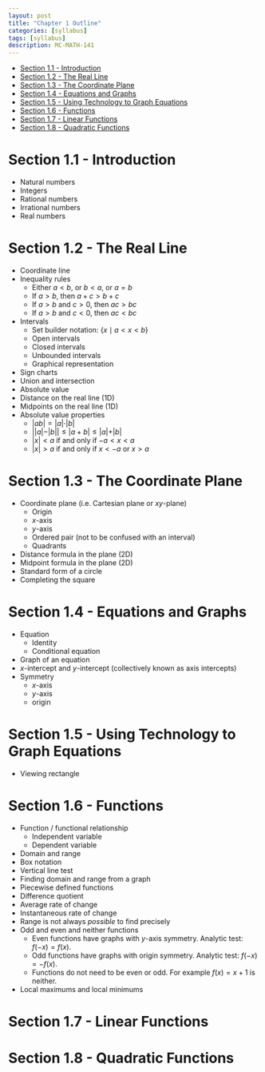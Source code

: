 ```yaml
---
layout: post
title: "Chapter 1 Outline"
categories: [syllabus]
tags: [syllabus]
description: MC-MATH-141
---
```

* [Section 1.1 - Introduction](#section-1.1-introduction)
* [Section 1.2 - The Real Line](#section-1.2-the-real-line)
* [Section 1.3 - The Coordinate Plane](#section-1.3-the-coordinate-plane)
* [Section 1.4 - Equations and Graphs](#section-1.4-equations-and-graphs)
* [Section 1.5 - Using Technology to Graph Equations](#section-1.5-using-technology-to-graph-equations)
* [Section 1.6 - Functions](#section-1.6-functions)
* [Section 1.7 - Linear Functions](#section-1.7-linear-functions)
* [Section 1.8 - Quadratic Functions](#section-1.8-quadratic-functions)


# Section 1.1 - Introduction
* Natural numbers
* Integers
* Rational numbers
* Irrational numbers
* Real numbers

# Section 1.2 - The Real Line
* Coordinate line
* Inequality rules
	* Either $a<b$, or $b<a$, or $a=b$
	* If $a>b$, then $a+c>b+c$
	* If $a>b$ and $c>0$, then $ac>bc$
	* If $a>b$ and $c<0$, then $ac<bc$
* Intervals
	* Set builder notation: $\{x\mid a<x<b\}$
	* Open intervals
	* Closed intervals
	* Unbounded intervals
	* Graphical representation
* Sign charts
* Union and intersection
* Absolute value
* Distance on the real line (1D)
* Midpoints on the real line (1D)
* Absolute value properties
	* $\vert ab\vert = \vert a\vert \cdot \vert b\vert$
	* $\left\vert \vert a\vert - \vert b\vert \right\vert \leq \vert a + b\vert \leq \vert a\vert + \vert b\vert$
	* $\vert x\vert < a$ if and only if $-a<x<a$
	* $\vert x\vert > a$ if and only if $x<-a$ or $x>a$

# Section 1.3 - The Coordinate Plane
* Coordinate plane (i.e. Cartesian plane or $xy$-plane)
	* Origin
	* $x$-axis
	* $y$-axis
	* Ordered pair (not to be confused with an interval)
	* Quadrants
* Distance formula in the plane (2D)
* Midpoint formula in the plane (2D)
* Standard form of a circle
* Completing the square

# Section 1.4 - Equations and Graphs
* Equation
	* Identity
	* Conditional equation
* Graph of an equation
* $x$-intercept and $y$-intercept (collectively known as axis intercepts)
* Symmetry
	* $x$-axis
	* $y$-axis
	* origin

# Section 1.5 - Using Technology to Graph Equations
* Viewing rectangle

# Section 1.6 - Functions
* Function / functional relationship
	* Independent variable
	* Dependent variable
* Domain and range
* Box notation
* Vertical line test
* Finding domain and range from a graph
* Piecewise defined functions
* Difference quotient
* Average rate of change
* Instantaneous rate of change
* Range is not always *possible* to find precisely
* Odd and even and neither functions
	* Even functions have graphs with $y$-axis symmetry. Analytic test: $f(-x)=f(x)$.
	* Odd functions have graphs with origin symmetry. Analytic test: $f(-x)=-f(x)$.
	* Functions do not need to be even or odd. For example $f(x)=x+1$ is neither.
* Local maximums and local minimums

# Section 1.7 - Linear Functions

# Section 1.8 - Quadratic Functions